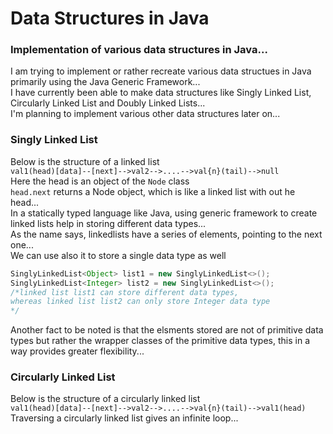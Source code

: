 # Data Structures in Java

### Implementation of various data structures in Java...
I am trying to implement or rather recreate various data structues in Java primarily using the Java Generic Framework...
<br>I have currently been able to make data structures like Singly Linked List, Circularly Linked List and Doubly Linked Lists...
<br>I'm planning to implement various other data structures later on...<br>

### Singly Linked List
Below is the structure of a linked list<br>
`val1(head)[data]--[next]-->val2-->....-->val{n}(tail)-->null`<br>
Here the head is an object of the `Node` class<br>
`head.next` returns a Node object, which is like a linked list with out he head...<br>
In a statically typed language like Java, using generic framework to create linked lists help in storing different data types...<br>
As the name says, linkedlists have a series of elements, pointing to the next one...<br>
We can use also it to store a single data type as well
```java
SinglyLinkedList<Object> list1 = new SinglyLinkedList<>();
SinglyLinkedList<Integer> list2 = new SinglyLinkedList<>();
/*linked list list1 can store different data types,
whereas linked list list2 can only store Integer data type
*/
```
Another fact to be noted is that the elsments stored are not of primitive data types but rather the wrapper classes of the primitive data types, this in a way provides greater flexibility...

### Circularly Linked List
Below is the structure of a circularly linked list<br>
`val1(head)[data]--[next]-->val2-->....-->val{n}(tail)-->val1(head)`<br>
Traversing a circularly linked list gives an infinite loop...<br>
